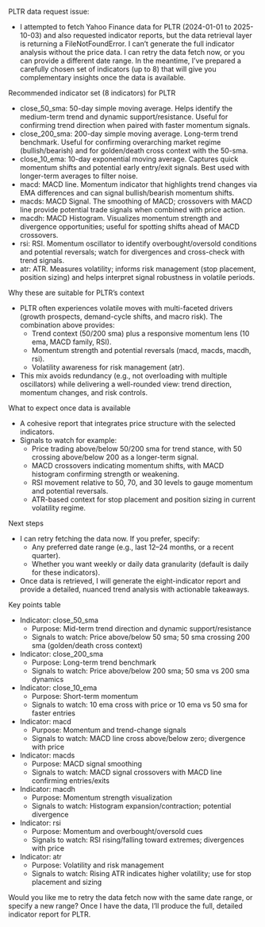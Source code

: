 PLTR data request issue:
- I attempted to fetch Yahoo Finance data for PLTR (2024-01-01 to 2025-10-03) and also requested indicator reports, but the data retrieval layer is returning a FileNotFoundError. I can’t generate the full indicator analysis without the price data. I can retry the data fetch now, or you can provide a different date range. In the meantime, I’ve prepared a carefully chosen set of indicators (up to 8) that will give you complementary insights once the data is available.

Recommended indicator set (8 indicators) for PLTR
- close_50_sma: 50-day simple moving average. Helps identify the medium-term trend and dynamic support/resistance. Useful for confirming trend direction when paired with faster momentum signals.
- close_200_sma: 200-day simple moving average. Long-term trend benchmark. Useful for confirming overarching market regime (bullish/bearish) and for golden/death cross context with the 50-sma.
- close_10_ema: 10-day exponential moving average. Captures quick momentum shifts and potential early entry/exit signals. Best used with longer-term averages to filter noise.
- macd: MACD line. Momentum indicator that highlights trend changes via EMA differences and can signal bullish/bearish momentum shifts.
- macds: MACD Signal. The smoothing of MACD; crossovers with MACD line provide potential trade signals when combined with price action.
- macdh: MACD Histogram. Visualizes momentum strength and divergence opportunities; useful for spotting shifts ahead of MACD crossovers.
- rsi: RSI. Momentum oscillator to identify overbought/oversold conditions and potential reversals; watch for divergences and cross-check with trend signals.
- atr: ATR. Measures volatility; informs risk management (stop placement, position sizing) and helps interpret signal robustness in volatile periods.

Why these are suitable for PLTR’s context
- PLTR often experiences volatile moves with multi-faceted drivers (growth prospects, demand-cycle shifts, and macro risk). The combination above provides:
  - Trend context (50/200 sma) plus a responsive momentum lens (10 ema, MACD family, RSI).
  - Momentum strength and potential reversals (macd, macds, macdh, rsi).
  - Volatility awareness for risk management (atr).
- This mix avoids redundancy (e.g., not overloading with multiple oscillators) while delivering a well-rounded view: trend direction, momentum changes, and risk controls.

What to expect once data is available
- A cohesive report that integrates price structure with the selected indicators.
- Signals to watch for example:
  - Price trading above/below 50/200 sma for trend stance, with 50 crossing above/below 200 as a longer-term signal.
  - MACD crossovers indicating momentum shifts, with MACD histogram confirming strength or weakening.
  - RSI movement relative to 50, 70, and 30 levels to gauge momentum and potential reversals.
  - ATR-based context for stop placement and position sizing in current volatility regime.

Next steps
- I can retry fetching the data now. If you prefer, specify:
  - Any preferred date range (e.g., last 12–24 months, or a recent quarter).
  - Whether you want weekly or daily data granularity (default is daily for these indicators).
- Once data is retrieved, I will generate the eight-indicator report and provide a detailed, nuanced trend analysis with actionable takeaways.

Key points table
- Indicator: close_50_sma
  - Purpose: Mid-term trend direction and dynamic support/resistance
  - Signals to watch: Price above/below 50 sma; 50 sma crossing 200 sma (golden/death cross context)
- Indicator: close_200_sma
  - Purpose: Long-term trend benchmark
  - Signals to watch: Price above/below 200 sma; 50 sma vs 200 sma dynamics
- Indicator: close_10_ema
  - Purpose: Short-term momentum
  - Signals to watch: 10 ema cross with price or 10 ema vs 50 sma for faster entries
- Indicator: macd
  - Purpose: Momentum and trend-change signals
  - Signals to watch: MACD line cross above/below zero; divergence with price
- Indicator: macds
  - Purpose: MACD signal smoothing
  - Signals to watch: MACD signal crossovers with MACD line confirming entries/exits
- Indicator: macdh
  - Purpose: Momentum strength visualization
  - Signals to watch: Histogram expansion/contraction; potential divergence
- Indicator: rsi
  - Purpose: Momentum and overbought/oversold cues
  - Signals to watch: RSI rising/falling toward extremes; divergences with price
- Indicator: atr
  - Purpose: Volatility and risk management
  - Signals to watch: Rising ATR indicates higher volatility; use for stop placement and sizing

Would you like me to retry the data fetch now with the same date range, or specify a new range? Once I have the data, I’ll produce the full, detailed indicator report for PLTR.